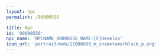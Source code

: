 ```yaml
---
layout: npc
permalink: /90000556

title: Npc
id: '90000556'
npc_name: 'NPCNAME_90000556_NAME:[F]Develop'
icon_url: 'portrait/mob/21000689_m_snaketamerblack_p.png'
---
```

